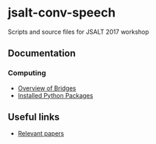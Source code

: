 # jsalt-conv-speech
Scripts and source files for JSALT 2017 workshop

## Documentation
### Computing
  - [Overview of Bridges](https://docs.google.com/document/d/1z2lqsT91469HoGbV7EEEB2pmXZ4mmVgdjAaZum-gb8k/edit)
  - [Installed Python Packages](https://docs.google.com/document/d/1yoJKhNfzZD1yC1C7N7TVdvl1uXKDX7tvB-1hLEhQZoQ/edit)
  
## Useful links
  - [Relevant papers](https://docs.google.com/document/d/18-ZFk1Lf4VhnPehg-hEWqowEIlXKDYZTKgBPwJkOPao/edit)
